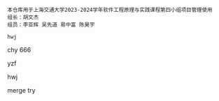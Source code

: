     本仓库用于上海交通大学2023-2024学年软件工程原理与实践课程第四小组项目管理使用
    组长：胡文杰
    组员：李亚辉 吴先道 易中富 陈昊宇

    hwj
chy
666


yzf

hwj

merge try
